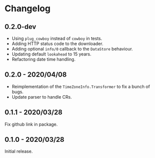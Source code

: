 # Changelog

## 0.2.0-dev

- Using `plug_cowboy` instead of `cowboy` in tests.
- Adding HTTP status code to the downloader.
- Adding optional `info/0` callback to the `DataStore` behaviour.
- Updating default `lookahead` to 15 years.
- Refactoring date time handling.

## 0.2.0 - 2020/04/08

- Reimplementation of the `TimeZoneInfo.Transformer` to fix a bunch of bugs.
- Update parser to handle CRs.

## 0.1.1 - 2020/03/28

Fix github link in package.

## 0.1.0 - 2020/03/28

Initial release.
